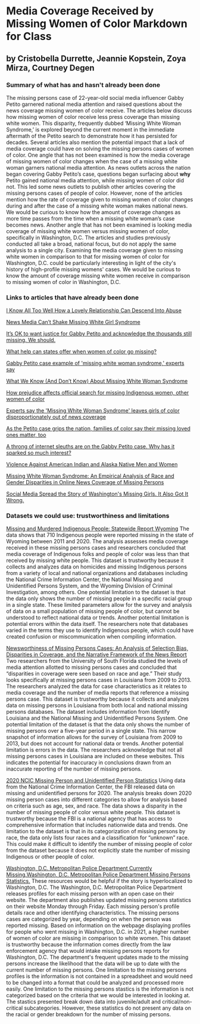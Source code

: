 # Media Coverage Received by Missing Women of Color Markdown for Class
## by Cristobella Durrette, Jeannie Kopstein, Zoya Mirza, Courtney Degen

### Summary of what has and hasn't already been done
The missing persons case of 22-year-old social media influencer Gabby Petito garnered national media attention and raised questions about the news coverage missing women of color receive. The articles below discuss how missing women of color receive less press coverage than missing white women. This disparity, frequently dubbed ‘Missing White Woman Syndrome,’ is explored beyond the current moment in the immediate aftermath of the Petito search to demonstrate how it has persisted for decades. Several articles also mention the potential impact that a lack of media coverage could have on solving the missing persons cases of women of color. 
One angle that has not been examined is how the media coverage of missing women of color changes when the case of a missing white woman garners national media attention. As news outlets across the nation began covering Gabby Petito’s case, questions began surfacing about **why** Petito gained national media attention, while missing women of color did not. This led some news outlets to publish other articles covering the missing persons cases of people of color. However, none of the articles mention how the rate of coverage given to missing women of color changes during and after the case of a missing white woman makes national news. We would be curious to know how the amount of coverage changes as more time passes from the time when a missing white woman’s case becomes news.
Another angle that has not been examined is looking media coverage of missing white women versus missing women of color, specifically in Washington, D.C. The articles and studies previously conducted all take a broad, national focus, but do not apply the same analysis to a single city. Examining the media coverage given to missing white women in comparison to that for missing women of color for Washington, D.C. could be particularly interesting in light of the city's history of high-profile missing womens' cases. We would be curious to know the amount of coverage missing white women receive in comparison to missing women of color in Washington, D.C.  

### Links to articles that have already been done
[I Know All Too Well How a Lovely Relationship Can Descend Into Abuse](https://www.nytimes.com/2021/09/30/opinion/gabby-petito-domestic-abuse.html?referringSource=articleShare)

[News Media Can’t Shake Missing White Girl Syndrome](https://www.nytimes.com/2021/09/22/business/media/gabby-petito-missing-white-woman-syndrome.html)

[It’s OK to want justice for Gabby Petito and acknowledge the thousands still missing. We should.](https://www.usatoday.com/story/opinion/columnist/2021/09/22/gabby-petito-found-missing-people-color/5798347001/)

[What help can states offer when women of color go missing?](https://19thnews.org/2021/09/what-help-can-states-offer-when-women-of-color-go-missing/)

[Gabby Petito case example of 'missing white woman syndrome,' experts say](https://abcnews.go.com/GMA/News/gabby-petito-case-missing-white-woman-syndrome-experts/story?id=80144611)

[What We Know (And Don’t Know) About Missing White Woman Syndrome](https://www.npr.org/sections/codeswitch/2017/04/13/523769303/what-we-know-and-dont-know-about-missing-white-women-syndrome)

[How prejudice affects official search for missing Indigenous women, other women of color](https://www.pbs.org/newshour/show/how-prejudice-affects-official-search-for-missing-indigenous-women-other-women-of-color)

[Experts say the 'Missing White Woman Syndrome' leaves girls of color disproportionately out of news coverage](https://www.insider.com/experts-missing-women-of-color-are-not-centered-news-coverage-2021-9)

[As the Petito case grips the nation, families of color say their missing loved ones matter, too](https://www.washingtonpost.com/nation/2021/09/22/missing-persons-families-seek-help-after-gabby-petito-death/)

[A throng of internet sleuths are on the Gabby Petito case. Why has it sparked so much interest?](https://www.washingtonpost.com/nation/2021/09/18/gabby-petito-case-tiktok-sleuths/)

[Violence Against American Indian and Alaska Native Men and Women](https://www.ojp.gov/pdffiles1/nij/249822.pdf)

[Missing White Woman Syndrome: An Empirical Analysis of Race and Gender Disparities in Online News Coverage of Missing Persons](https://scholarlycommons.law.northwestern.edu/cgi/viewcontent.cgi?article=7586&context=jclc)

[Social Media Spread the Story of Washington's Missing Girls. It Also Got It Wrong.](https://time.com/4715136/dc-missing-girls-social-media/)


### Datasets we could use: trustworthiness and limitations
[Missing and Murdered Indigenous People: Statewide Report Wyoming](https://wysac.uwyo.edu/wysac/reports/View/7713)
The data shows that 710 Indigenous people were reported missing in the state of Wyoming between 2011 and 2020. The analysis assesses media coverage received in these missing persons cases and researchers concluded that media coverage of Indigenous folks and people of color was less than that received by missing white people. 
This dataset is trustworthy because it collects and analyzes data on homicides and missing Indigenous persons from a variety of local and national organizations and databases including the National Crime Information Center, the National Missing and Unidentified Persons System, and the Wyoming Division of Criminal Investigation, among others. 
One potential limitation to the dataset is that the data only shows the number of missing people in a specific racial group in a single state. These limited parameters allow for the survey and analysis of data on a small population of missing people of color, but cannot be understood to reflect national data or trends. 
Another potential limitation is potential errors within the data itself. The researchers note that databases varied in the terms they use to identify Indigenous people, which could have created confusion or miscommunication when compiling information. 

[Newsworthiness of Missing Persons Cases: An Analysis of Selection Bias, Disparities in Coverage, and the Narrative Framework of the News Report](https://www.tandfonline.com/doi/abs/10.1080/01639625.2016.1197618)
Two researchers from the University of South Florida studied the levels of media attention allotted to missing persons cases and concluded that “disparities in coverage were seen based on race and age.” Their study looks specifically at missing persons cases in Louisiana from 2009 to 2013. The researchers analyzed the data for case characteristics as it relates to media coverage and the number of media reports that reference a missing persons case. 
This dataset is trustworthy because it collects and analyzes data on missing persons in Louisiana from both local and national missing persons databases. The dataset includes information from Identify Louisiana and the National Missing and Unidentified Persons System. 
One potential limitation of the dataset is that the data only shows the number of missing persons over a five-year period in a single state. This narrow snapshot of information allows for the survey of Louisiana from 2009 to 2013, but does not account for national data or trends. 
Another potential limitation is errors in the data. The researchers acknowledge that not all missing persons cases in Louisiana are included on these websites. This indicates the potential for inaccuracy in conclusions drawn from an inaccurate reporting of the number of missing persons.   

[2020 NCIC Missing Person and Unidentified Person Statistics](https://www.fbi.gov/file-repository/2020-ncic-missing-person-and-unidentified-person-statistics.pdf/view)
Using data from the National Crime Information Center, the FBI released data on missing and unidentified persons for 2020. The analysis breaks down 2020 missing person cases into different categories to allow for analysis based on criteria such as age, sex, and race. The data shows a disparity in the number of missing people of color versus white people.
This dataset is trustworthy because the FBI is a national agency that has access to comprehensive information that includes nationwide data and trends. 
One limitation to the dataset is that in its categorization of missing persons by race, the data only lists four races and a classification for “unknown” race. This could make it difficult to identify the number of missing people of color from the dataset because it does not explicitly state the number of missing Indigenous or other people of color. 

[Washington, D.C. Metropolitan Police Department Currently Missing.](https://missing.dc.gov/missingprofiles/2021)[Washington, D.C. Metropolitan Police Department Missing Persons Statistics.](https://missing.dc.gov/page/statistics-missing)
These resources would be helpful if the story is hyperlocalized to Washington, D.C. 
The Washington, D.C. Metropolitan Police Department releases profiles for each missing person with an open case on their website. The department also publishes updated missing persons statistics on their website Monday through Friday. Each missing person's profile details race and other identifying characteristics. The missing persons cases are categorized by year, depending on when the person was reported missing. Based on information on the webpage displaying profiles for people who went missing in Washington, D.C. in 2021, a higher number of women of color are missing in comparison to white women. 
This dataset is trustworthy because the information comes directly from the law enforcement agency that would intake missing persons reports for Washington, D.C. The department's frequent updates made to the missing persons increase the likelihood that the data will be up to date with the current number of missing persons. 
One limitation to the missing persons profiles is the information is not contained in a spreadsheet and would need to be changed into a format that could be analyzed and processed more easily. 
One limitation to the missing persons stastics is the information is not categorized based on the criteria that we would be interested in looking at. The stastics presented break down data into juvenile/adult and critical/non-critical subcategories. However, these statistics do not present any data on the racial or gender breakdown for the number of missing persons. 
